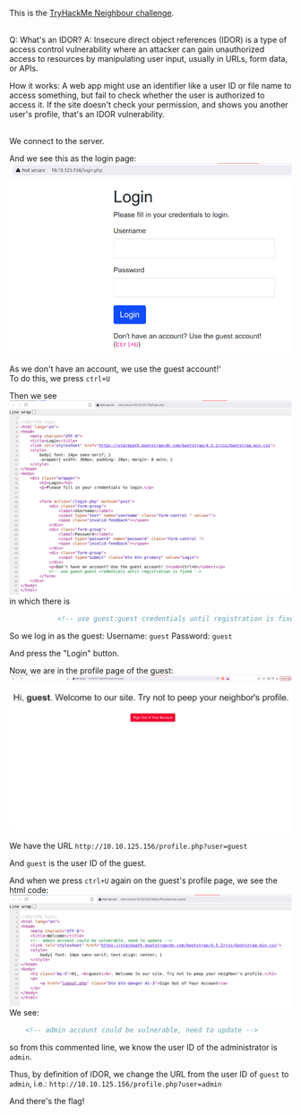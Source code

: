 This is the [TryHackMe Neighbour challenge](https://tryhackme.com/room/compiled).

\
Q: What's an IDOR?
A: Insecure direct object references (IDOR) is a type of access control vulnerability where an attacker can gain unauthorized access to resources by manipulating user input, usually in URLs, form data, or APIs.

How it works:
A web app might use an identifier like a user ID or file name to access something, but fail to check whether the user is authorized to access it.
If the site doesn't check your permission, and shows you another user's profile, that's an IDOR vulnerability.

\
We connect to the server.

And we see this as the login page:
![alt text](neighbour1.png)

As we don't have an account, we use the guest account!'\
To do this, we press `ctrl+U`

Then we see
![alt text](neighbour2.png)
in which there is
```html
            <!-- use guest:guest credentials until registration is fixed -->
```

So we log in as the guest:
Username: `guest`
Password: `guest`

And press the "Login" button.


Now, we are in the profile page of the guest:
![alt text](neighbour3.png)


We have the URL ```http://10.10.125.156/profile.php?user=guest```

And `guest` is the user ID of the guest.

And when we press `ctrl+U` again on the guest's profile page, we see the html code:\
![alt text](neighbour4.png)
We see:
```html
    <!-- admin account could be vulnerable, need to update -->
```
so from this commented line, we know the user ID of the administrator is `admin`.

Thus, by definition of IDOR, we change the URL from the user ID of `guest` to `admin`, i.e.:
```http://10.10.125.156/profile.php?user=admin```

<!-- ![alt text](neighbour5.png) -->
And there's the flag!